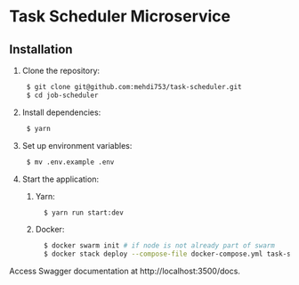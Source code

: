 # Task Scheduler Microservice

## Installation

1. Clone the repository:

   ```bash
    $ git clone git@github.com:mehdi753/task-scheduler.git
    $ cd job-scheduler
   ```

2. Install dependencies:

   ```bash
    $ yarn
   ```

3. Set up environment variables:

   ```bash
    $ mv .env.example .env
   ```

4. Start the application:

   1. Yarn:

      ```bash
        $ yarn run start:dev
      ```

   2. Docker:

      ```bash
        $ docker swarm init # if node is not already part of swarm
        $ docker stack deploy --compose-file docker-compose.yml task-scheduler
      ```

Access Swagger documentation at http://localhost:3500/docs.
